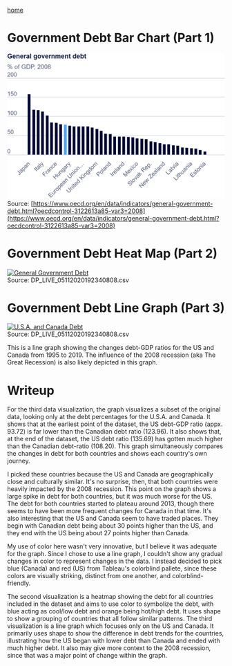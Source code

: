 [home](/README.md)

# Government Debt Bar Chart (Part 1)
![2015](/images/2008debt.png)
Source: [https://www.oecd.org/en/data/indicators/general-government-debt.html?oecdcontrol-3122613a85-var3=2008](https://www.oecd.org/en/data/indicators/general-government-debt.html?oecdcontrol-3122613a85-var3=2008)


# Government Debt Heat Map (Part 2)
<div class='tableauPlaceholder' id='viz1730773258069' style='position: relative'><noscript><a href='#'><img alt='General Government Debt ' src='https:&#47;&#47;public.tableau.com&#47;static&#47;images&#47;bf&#47;bfarrah_dataviz2&#47;GeneralGovernmentDebt&#47;1_rss.png' style='border: none' /></a></noscript><object class='tableauViz'  style='display:none;'><param name='host_url' value='https%3A%2F%2Fpublic.tableau.com%2F' /> <param name='embed_code_version' value='3' /> <param name='site_root' value='' /><param name='name' value='bfarrah_dataviz2&#47;GeneralGovernmentDebt' /><param name='tabs' value='no' /><param name='toolbar' value='yes' /><param name='static_image' value='https:&#47;&#47;public.tableau.com&#47;static&#47;images&#47;bf&#47;bfarrah_dataviz2&#47;GeneralGovernmentDebt&#47;1.png' /> <param name='animate_transition' value='yes' /><param name='display_static_image' value='yes' /><param name='display_spinner' value='yes' /><param name='display_overlay' value='yes' /><param name='display_count' value='yes' /><param name='language' value='en-US' /></object></div>                
<script type='text/javascript'>                    
  var divElement = document.getElementById('viz1730773258069');                    
  var vizElement = divElement.getElementsByTagName('object')[0];                    
  vizElement.style.width='100%';vizElement.style.height=(divElement.offsetWidth*0.75)+'px';                    
  var scriptElement = document.createElement('script');                    
  scriptElement.src = 'https://public.tableau.com/javascripts/api/viz_v1.js';                    
  vizElement.parentNode.insertBefore(scriptElement, vizElement);                
</script>
Source: DP_LIVE_05112020192340808.csv


# Government Debt Line Graph (Part 3)
<div class='tableauPlaceholder' id='viz1730777034880' style='position: relative'><noscript><a href='#'><img alt='U.S.A. and Canada Debt ' src='https:&#47;&#47;public.tableau.com&#47;static&#47;images&#47;bf&#47;bfarrah_dataviz2_2&#47;U_S_A_andCanadaDebt&#47;1_rss.png' style='border: none' /></a></noscript><object class='tableauViz'  style='display:none;'><param name='host_url' value='https%3A%2F%2Fpublic.tableau.com%2F' /> <param name='embed_code_version' value='3' /> <param name='site_root' value='' /><param name='name' value='bfarrah_dataviz2_2&#47;U_S_A_andCanadaDebt' /><param name='tabs' value='no' /><param name='toolbar' value='yes' /><param name='static_image' value='https:&#47;&#47;public.tableau.com&#47;static&#47;images&#47;bf&#47;bfarrah_dataviz2_2&#47;U_S_A_andCanadaDebt&#47;1.png' /> <param name='animate_transition' value='yes' /><param name='display_static_image' value='yes' /><param name='display_spinner' value='yes' /><param name='display_overlay' value='yes' /><param name='display_count' value='yes' /><param name='language' value='en-US' /><param name='filter' value='publish=yes' /></object></div>                
<script type='text/javascript'>                    
  var divElement = document.getElementById('viz1730777034880');                    
  var vizElement = divElement.getElementsByTagName('object')[0];                    vizElement.style.width='100%';vizElement.style.height=(divElement.offsetWidth*0.75)+'px';                    
  var scriptElement = document.createElement('script');                    
  scriptElement.src = 'https://public.tableau.com/javascripts/api/viz_v1.js';                    vizElement.parentNode.insertBefore(scriptElement, vizElement);                
</script>
Source: DP_LIVE_05112020192340808.csv

This is a line graph showing the changes debt-GDP ratios for the US and Canada from 1995 to 2019. The influence of the 2008 recession (aka The Great Recession) is also likely depicted in this graph.

# Writeup
For the third data visualization, the graph visualizes a subset of the original data, looking only at the debt percentages for the U.S.A. and Canada. It shows that at the earliest point of the dataset, the US debt-GDP ratio (appx. 93.72) is far lower than the Canadian debt ratio (123.96). It also shows that, at the end of the dataset, the US debt ratio (135.69) has gotten much higher than the Canadian debt-ratio (108.20). This graph simultaneously compares the changes in debt for both countries and shows each country's own journey.

I picked these countries because the US and Canada are geographically close and culturally similar. It's no surprise, then, that both countries were heavily impacted by the 2008 recession. This point on the graph shows a large spike in debt for both countries, but it was much worse for the US. The debt for both countries started to plateau around 2013, though there seems to have been more frequent changes for Canada in that time. It's also interesting that the US and Canada seem to have traded places. They begin with Canadian debt being about 30 points higher than the US, and they end with the US being about 27 points higher than Canada.

My use of color here wasn't very innovative, but I believe it was adequate for the graph. Since I chose to use a line graph, I couldn't show any gradual changes in color to represent changes in the data. I instead decided to pick blue (Canada) and red (US) from Tableau's colorblind pallete, since these colors are visually striking, distinct from one another, and colorblind-friendly.

The second visualization is a heatmap showing the debt for all countries included in the dataset and aims to use color to symbolize the debt, with blue acting as cool/low debt and orange being hot/high debt. It uses shape to show a grouping of countries that all follow similar patterns. The third visualization is a line graph which focuses only on the US and Canada. It primarily uses shape to show the difference in debt trends for the countries, illustrating how the US began with lower debt than Canada and ended with much higher debt. It also may give more context to the 2008 recession, since that was a major point of change within the graph.


